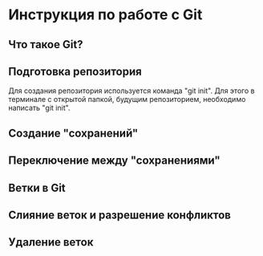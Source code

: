 # Инструкция по работе с Git

## Что такое Git?

## Подготовка репозитория
Для создания репозитория используется команда "git init". Для этого в терминале с открытой папкой, будущим репозиторием, необходимо написать "git init".
## Создание "сохранений"

## Переключение между "сохранениями"

Ветки в Git
-----------------
Слияние веток и разрешение конфликтов
----------------------------------------
Удаление веток
---------------------